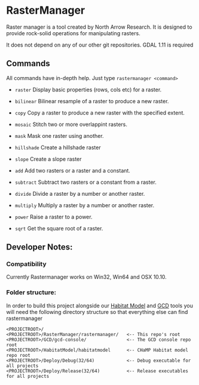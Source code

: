 # RasterManager

Raster manager is a tool created by North Arrow Research. It is designed to provide rock-solid operations for manipulating rasters.

It does not depend on any of our other git repositories. GDAL 1.11 is required

## Commands

All commands have in-depth help. Just type `rastermanager <command>`

* `raster` Display basic properties (rows, cols etc) for a raster.
* `bilinear` Bilinear resample of a raster to produce a new raster.
* `copy` Copy a raster to produce a new raster with the specified extent.
* `mosaic` Stitch two or more overlappint rasters.
* `mask` Mask one raster using another.

* `hillshade` Create a hillshade raster
* `slope` Create a slope raster

* `add` Add two rasters or a raster and a constant.
* `subtract` Subtract two rasters or a constant from a raster.
* `divide` Divide a raster by a number or another raster.
* `multiply` Multiply a raster by a number or another raster.
* `power` Raise a raster to a power.
* `sqrt` Get the square root of a raster.

## Developer Notes:

### Compatibility

Currently Rastermanager works on Win32, Win64 and OSX 10.10.

### Folder structure:

In order to build this project alongside our [Habitat Model](https://bitbucket.org/northarrowresearch/habitat-model-console) and [GCD](https://bitbucket.org/northarrowresearch/gcd-console) tools you will need the following directory structure so that everything else can find rastermanager

```
<PROJECTROOT>/
<PROJECTROOT>/RasterManager/rastermanager/   <-- This repo's root
<PROJECTROOT>/GCD/gcd-console/               <-- The GCD console repo root
<PROJECTROOT>/HabitatModel/habitatmodel      <-- CHaMP Habitat model repo root
<PROJECTROOT>/Deploy/Debug(32/64)            <-- Debug executable for all projects
<PROJECTROOT>/Deploy/Release(32/64)          <-- Release executables for all projects
```